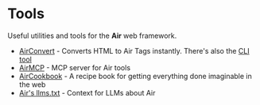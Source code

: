 # Tools

Useful utilities and tools for the **Air** web framework.

- [AirConvert](https://airconvert.fastapicloud.dev) - Converts HTML to Air Tags instantly. There's also the [CLI tool](https://github.com/feldroy/airconvert)
- [AirMCP](https://airmcp.fastapicloud.dev/) - MCP server for Air tools
 - [AirCookbook](https://airdocs.fastapicloud.dev/cookbook) - A recipe book for getting everything done imaginable in the web
- [Air's llms.txt](https://airdocs.fastapicloud.dev/llms.txt) - Context for LLMs about Air
